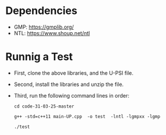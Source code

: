 
# Dependencies

* GMP: https://gmplib.org/
* NTL: https://www.shoup.net/ntl

# Runnig a Test

* First, clone the above libraries, and the U-PSI file. 
* Second, install the libraries and unzip the file. 
* Third, run the following command lines in order:

      cd code-31-03-25-master
    
      g++ -std=c++11 main-UP.cpp  -o test  -lntl -lgmpxx -lgmp
    
      ./test
